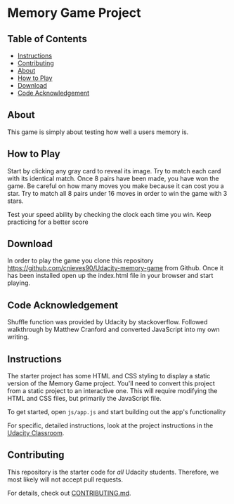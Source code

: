 # Memory Game Project

## Table of Contents

* [Instructions](#instructions)
* [Contributing](#contributing)
* [About](#about)
* [How to Play](#how-to-play)
* [Download](#download)
* [Code Acknowledgement](#code-acknowledgement)


## About

This game is simply about testing how well a users memory is.

## How to Play

Start by clicking any gray card to reveal its image. Try to match each card with its identical match.
Once 8 pairs have been made, you have won the game. Be careful on how many moves you make because it
can cost you a star. Try to match all 8 pairs under 16 moves in order to win the game with 3 stars.

Test your speed ability by checking the clock each time you win. Keep practicing for a better score

## Download

In order to play the game you clone this repository https://github.com/cnieves90/Udacity-memory-game from Github. Once it has been installed open up the index.html file in your browser and start playing.

## Code Acknowledgement

Shuffle function was provided by Udacity by stackoverflow. Followed walkthrough by Matthew Cranford and converted JavaScript into my own writing.

## Instructions

The starter project has some HTML and CSS styling to display a static version of the Memory Game project. You'll need to convert this project from a static project to an interactive one. This will require modifying the HTML and CSS files, but primarily the JavaScript file.

To get started, open `js/app.js` and start building out the app's functionality

For specific, detailed instructions, look at the project instructions in the [Udacity Classroom](https://classroom.udacity.com/me).

## Contributing

This repository is the starter code for _all_ Udacity students. Therefore, we most likely will not accept pull requests.

For details, check out [CONTRIBUTING.md](CONTRIBUTING.md).
